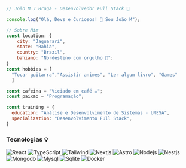 ```javascript
// João M J Braga - Desenvolvedor Full Stack 🚀

console.log("Olá, Devs e Curiosos! 👋 Sou João M");

// Sobre Mim
const location: {
    city: "Jaguarari",
    state: "Bahia",
    country: "Brazil",
    bahiano: "Nordestino com orgulho 🤠";
}
const hobbies = [
  "Tocar guitarra","Assistir animes", "Ler algum livro", "Games"
  ]

const cafeina = "Viciado em café ☕";
const paixao = "Programação";

const training = {
  education: "Análise e Desenvolvimento de Sistemas - UNESA",
  specialization: "Desenvolvimento Full Stack",
}
```
### Tecnologias 💡
![React](https://img.shields.io/badge/react-%2320232a.svg?style=flat&logo=react)
![TypeScript](https://img.shields.io/badge/typescript-%2320232a.svg?style=flat&logo=typescript&logoColor=%2361DAFB)
![Tailwind](https://img.shields.io/badge/tailwindcss-%2320232a.svg?style=flat&logo=tailwindcss)
![Nextjs](https://img.shields.io/badge/next.js-%2320232a.svg?style=flat&logo=next.js)
![Astro](https://img.shields.io/badge/astro-%2320232a.svg?style=flat&logo=astro)
![Nodejs](https://img.shields.io/badge/node.js-%2320232a.svg?style=flat&logo=node.js)
![Nestjs](https://img.shields.io/badge/nestjs-%2320232a.svg?style=flat&logo=nestjs)
![Mongodb](https://img.shields.io/badge/mongodb-%2320232a.svg?style=flat&logo=mongodb)
![Mysql](https://img.shields.io/badge/mysql-%2320232a.svg?style=flat&logo=mysql&logoColor=%2361DAFB)
![Sqlite](https://img.shields.io/badge/sqlite-%2320232a.svg?style=flat&logo=sqlite)
![Docker](https://img.shields.io/badge/docker-%2320232a.svg?style=flat&logo=docker)
